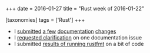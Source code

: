 +++
date = 2016-01-27
title = "Rust week of 2016-01-22"

[taxonomies]
tags = ['Rust']
+++

-   I [submitted][] [a few][] [documentation][] [changes]
-   I [requested clarification] on one documentation issue
-   I submitted [results of running rustfmt] on a bit of code

  [submitted]: https://github.com/rust-lang/rust/pull/31241
  [a few]: https://github.com/rust-lang/rust/pull/31245
  [documentation]: https://github.com/rust-lang/rust/pull/31246
  [changes]: https://github.com/rust-lang/rust/pull/31247
  [requested clarification]: https://github.com/rust-lang/rust/issues/31242
  [results of running rustfmt]: https://github.com/rust-lang/rust/pull/31244
